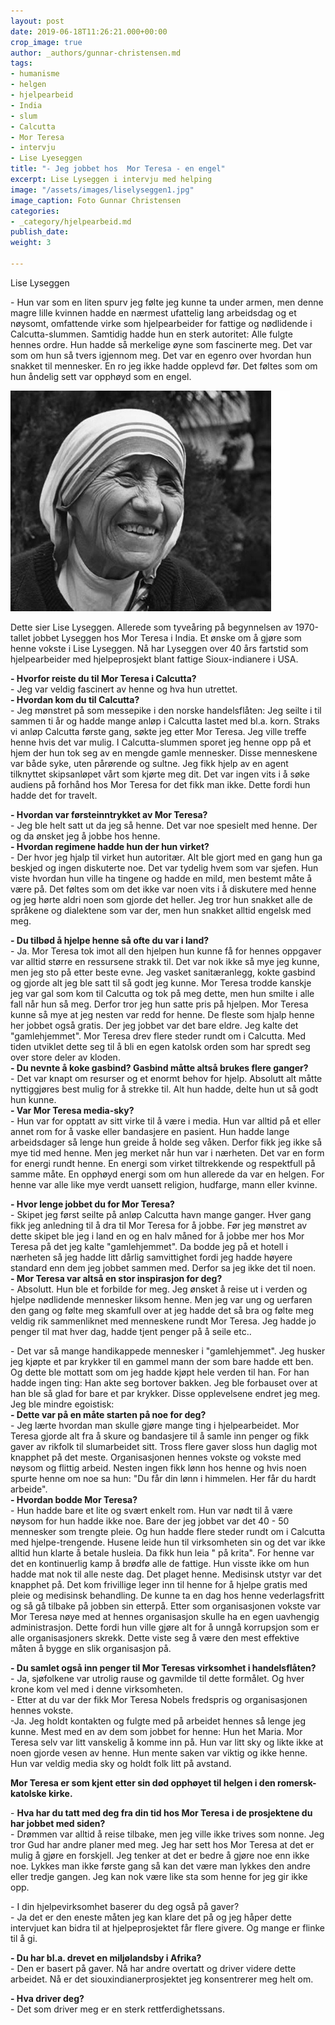 ```yaml
---
layout: post
date: 2019-06-18T11:26:21.000+00:00
crop_image: true
author: _authors/gunnar-christensen.md
tags:
- humanisme
- helgen
- hjelpearbeid
- India
- slum
- Calcutta
- Mor Teresa
- intervju
- Lise Lyeseggen
title: "- Jeg jobbet hos  Mor Teresa - en engel"
excerpt: Lise Lyseggen i intervju med helping
image: "/assets/images/liselyseggen1.jpg"
image_caption: Foto Gunnar Christensen
categories:
- _category/hjelpearbeid.md
publish_date: 
weight: 3

---
```

Lise Lyseggen

\- Hun var som en liten spurv jeg følte jeg kunne ta under armen, men denne magre lille kvinnen hadde en nærmest ufattelig lang arbeidsdag og et nøysomt, omfattende virke som hjelpearbeider for fattige og nødlidende i Calcutta-slummen. Samtidig hadde hun en sterk autoritet: Alle fulgte hennes ordre. Hun hadde så merkelige øyne som fascinerte meg. Det var som om hun så tvers igjennom meg. Det var en egenro over hvordan hun snakket til mennesker. En ro jeg ikke hadde opplevd før. Det føltes som om hun åndelig sett var opphøyd som en engel.

![](/assets/images/mortheresa.jpg)

Dette sier Lise Lyseggen. Allerede som tyveåring på begynnelsen av 1970-tallet jobbet Lyseggen hos Mor Teresa i India. Et ønske om å gjøre som henne vokste i Lise Lyseggen. Nå har Lyseggen over 40 års fartstid som hjelpearbeider med hjelpeprosjekt blant fattige Sioux-indianere i USA.

**- Hvorfor reiste du til Mor Teresa i Calcutta?**  
\- Jeg var veldig fascinert av henne og hva hun utrettet.  
**- Hvordan kom du til Calcutta?**  
\- Jeg mønstret på som messepike i den norske handelsflåten: Jeg seilte i til sammen ti år og hadde mange anløp i Calcutta lastet med bl.a. korn. Straks vi anløp Calcutta første gang, søkte jeg etter Mor Teresa. Jeg ville treffe henne hvis det var mulig. I Calcutta-slummen sporet jeg henne opp på et hjem der hun tok seg av en mengde gamle mennesker. Disse menneskene var både syke, uten pårørende og sultne. Jeg fikk hjelp av en agent tilknyttet skipsanløpet vårt som kjørte meg dit. Det var ingen vits i å søke audiens på forhånd hos Mor Teresa for det fikk man ikke. Dette fordi hun hadde det for travelt.

**- Hvordan var førsteinntrykket av Mor Teresa?**  
\- Jeg ble helt satt ut da jeg så henne. Det var noe spesielt med henne. Der og da ønsket jeg å jobbe hos henne.  
**- Hvordan regimene hadde hun der hun virket?**  
\- Der hvor jeg hjalp til virket hun autoritær. Alt ble gjort med en gang hun ga beskjed og ingen diskuterte noe. Det var tydelig hvem som var sjefen. Hun viste hvordan hun ville ha tingene og hadde en mild, men bestemt måte å være på. Det føltes som om det ikke var noen vits i å diskutere med henne og jeg hørte aldri noen som gjorde det heller. Jeg tror hun snakket alle de språkene og dialektene som var der, men hun snakket alltid engelsk med meg.

**- Du tilbød å hjelpe henne så ofte du var i land?**  
\- Ja. Mor Teresa tok imot all den hjelpen hun kunne få for hennes oppgaver var alltid større en ressursene strakk til. Det var nok ikke så mye jeg kunne, men jeg sto på etter beste evne. Jeg vasket sanitæranlegg, kokte gasbind og gjorde alt jeg ble satt til så godt jeg kunne. Mor Teresa trodde kanskje jeg var gal som kom til Calcutta og tok på meg dette, men hun smilte i alle fall når hun så meg. Derfor tror jeg hun satte pris på hjelpen. Mor Teresa kunne så mye at jeg nesten var redd for henne. De fleste som hjalp henne her jobbet også gratis. Der jeg jobbet var det bare eldre. Jeg kalte det "gamlehjemmet". Mor Teresa drev flere steder rundt om i Calcutta. Med tiden utviklet dette seg til å bli en egen katolsk orden som har spredt seg over store deler av kloden.  
**- Du nevnte å koke gasbind? Gasbind måtte altså brukes flere ganger?**  
\- Det var knapt om resurser og et enormt behov for hjelp. Absolutt alt måtte nyttiggjøres best mulig for å strekke til. Alt hun hadde, delte hun ut så godt hun kunne.  
**- Var Mor Teresa media-sky?**  
\- Hun var for opptatt av sitt virke til å være i media. Hun var alltid på et eller annet rom for å vaske eller bandasjere en pasient. Hun hadde lange arbeidsdager så lenge hun greide å holde seg våken. Derfor fikk jeg ikke så mye tid med henne. Men jeg merket når hun var i nærheten. Det var en form for energi rundt henne. En energi som virket tiltrekkende og respektfull på samme måte. En opphøyd energi som om hun allerede da var en helgen. For henne var alle like mye verdt uansett religion, hudfarge, mann eller kvinne.

**- Hvor lenge jobbet du for Mor Teresa?**  
\- Skipet jeg først seilte på anløp Calcutta havn mange ganger. Hver gang fikk jeg anledning til å dra til Mor Teresa for å jobbe. Før jeg mønstret av dette skipet ble jeg i land en og en halv måned for å jobbe mer hos Mor Teresa på det jeg kalte "gamlehjemmet". Da bodde jeg på et hotell i nærheten så jeg hadde litt dårlig samvittighet fordi jeg hadde høyere standard enn dem jeg jobbet sammen med. Derfor sa jeg ikke det til noen.  
**- Mor Teresa var altså en stor inspirasjon for deg?**  
\- Absolutt. Hun ble et forbilde for meg. Jeg ønsket å reise ut i verden og hjelpe nødlidende mennesker liksom henne. Men jeg var ung og uerfaren den gang og følte meg skamfull over at jeg hadde det så bra og følte meg veldig rik sammenliknet med menneskene rundt Mor Teresa. Jeg hadde jo penger til mat hver dag, hadde tjent penger på å seile etc..

\- Det var så mange handikappede mennesker i "gamlehjemmet". Jeg husker jeg kjøpte et par krykker til en gammel mann der som bare hadde ett ben. Og dette ble mottatt som om jeg hadde kjøpt hele verden til han. For han hadde ingen ting: Han akte seg bortover bakken. Jeg ble forbauset over at han ble så glad for bare et par krykker. Disse opplevelsene endret jeg meg. Jeg ble mindre egoistisk:  
**- Dette var på en måte starten på noe for deg?**  
\- Jeg lærte hvordan man skulle gjøre mange ting i hjelpearbeidet. Mor Teresa gjorde alt fra å skure og bandasjere til å samle inn penger og fikk gaver av rikfolk til slumarbeidet sitt. Tross flere gaver sloss hun daglig mot knapphet på det meste. Organisasjonen hennes vokste og vokste med nøysom og flittig arbeid. Nesten ingen fikk lønn hos henne og hvis noen spurte henne om noe sa hun: "Du får din lønn i himmelen. Her får du hardt arbeide".  
**- Hvordan bodde Mor Teresa?**  
\- Hun hadde bare et lite og svært enkelt rom. Hun var nødt til å være nøysom for hun hadde ikke noe. Bare der jeg jobbet var det 40 - 50 mennesker som trengte pleie. Og hun hadde flere steder rundt om i Calcutta med hjelpe-trengende. Husene leide hun til virksomheten sin og det var ikke alltid hun klarte å betale husleia. Da fikk hun leia " på krita". For henne var det en kontinuerlig kamp å brødfø alle de fattige. Hun visste ikke om hun hadde mat nok til alle neste dag. Det plaget henne. Medisinsk utstyr var det knapphet på. Det kom frivillige leger inn til henne for å hjelpe gratis med pleie og medisinsk behandling. De kunne ta en dag hos henne vederlagsfritt og så gå tilbake på jobben sin etterpå. Etter som organisasjonen vokste var Mor Teresa nøye med at hennes organisasjon skulle ha en egen uavhengig administrasjon. Dette fordi hun ville gjøre alt for å unngå korrupsjon som er alle organisasjoners skrekk. Dette viste seg å være den mest effektive måten å bygge en slik organisasjon på.

**- Du samlet også inn penger til Mor Teresas virksomhet i handelsflåten?**  
\- Ja, sjøfolkene var utrolig rause og gavmilde til dette formålet. Og hver krone kom vel med i denne virksomheten.  
\- Etter at du var der fikk Mor Teresa Nobels fredspris og organisasjonen hennes vokste.  
\-Ja. Jeg holdt kontakten og fulgte med på arbeidet hennes så lenge jeg kunne. Mest med en av dem som jobbet for henne: Hun het Maria. Mor Teresa selv var litt vanskelig å komme inn på. Hun var litt sky og likte ikke at noen gjorde vesen av henne. Hun mente saken var viktig og ikke henne. Hun var veldig media sky og holdt folk litt på avstand.

**Mor Teresa er som kjent etter sin død opphøyet til helgen i den romersk-katolske kirke.**

\- **Hva har du tatt med deg fra din tid hos Mor Teresa i de prosjektene du har jobbet med siden?**  
\- Drømmen var alltid å reise tilbake, men jeg ville ikke trives som nonne. Jeg tror Gud har andre planer med meg. Jeg har sett hos Mor Teresa at det er mulig å gjøre en forskjell. Jeg tenker at det er bedre å gjøre noe enn ikke noe. Lykkes man ikke første gang så kan det være man lykkes den andre eller tredje gangen. Jeg kan nok være like sta som henne for jeg gir ikke opp.

\- I din hjelpevirksomhet baserer du deg også på gaver?  
\- Ja det er den eneste måten jeg kan klare det på og jeg håper dette intervjuet kan bidra til at hjelpeprosjektet får flere givere. Og mange er flinke til å gi.

**- Du har bl.a. drevet en miljølandsby i Afrika?**  
\- Den er basert på gaver. Nå har andre overtatt og driver videre dette arbeidet. Nå er det siouxindianerprosjektet jeg konsentrerer meg helt om.

**- Hva driver deg?**  
\- Det som driver meg er en sterk rettferdighetssans.